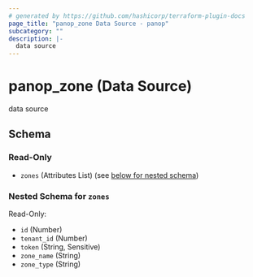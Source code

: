 ```yaml
---
# generated by https://github.com/hashicorp/terraform-plugin-docs
page_title: "panop_zone Data Source - panop"
subcategory: ""
description: |-
  data source
---
```


# panop_zone (Data Source)

data source



<!-- schema generated by tfplugindocs -->
## Schema

### Read-Only

- `zones` (Attributes List) (see [below for nested schema](#nestedatt--zones))

<a id="nestedatt--zones"></a>
### Nested Schema for `zones`

Read-Only:

- `id` (Number)
- `tenant_id` (Number)
- `token` (String, Sensitive)
- `zone_name` (String)
- `zone_type` (String)
